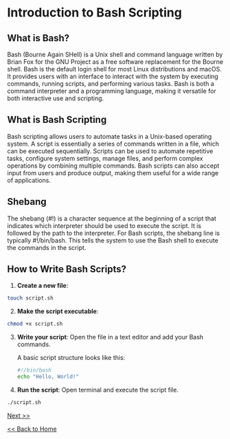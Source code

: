 # Introduction to Bash Scripting

## What is Bash?
Bash (Bourne Again SHell) is a Unix shell and command language written by Brian Fox for the GNU Project as a free software replacement for the Bourne shell. 
Bash is the default login shell for most Linux distributions and macOS. 
It provides users with an interface to interact with the system by executing commands, running scripts, and performing various tasks. 
Bash is both a command interpreter and a programming language, making it versatile for both interactive use and scripting.


## What is Bash Scripting
Bash scripting allows users to automate tasks in a Unix-based operating system. 
A script is essentially a series of commands written in a file, which can be executed sequentially. 
Scripts can be used to automate repetitive tasks, configure system settings, manage files, and perform complex operations by combining multiple commands. 
Bash scripts can also accept input from users and produce output, making them useful for a wide range of applications.

## Shebang 
The shebang (#!) is a character sequence at the beginning of a script that indicates which interpreter should be used to execute the script. 
It is followed by the path to the interpreter. For Bash scripts, the shebang line is typically #!/bin/bash. 
This tells the system to use the Bash shell to execute the commands in the script.

## How to Write Bash Scripts?
1. **Create a new file**:
```sh
touch script.sh
```
2. **Make the script executable**:
```sh
chmod +x script.sh
```
3. **Write your script**: Open the file in a text editor and add your Bash commands. 

   A basic script structure looks like this:
   ```sh
   #!/bin/bash
   echo "Hello, World!"
   ```
4. **Run the script**: Open terminal and execute the script file.
```sh
./script.sh
```

[Next >>](./README.md)

[<< Back to Home](./README.md)
